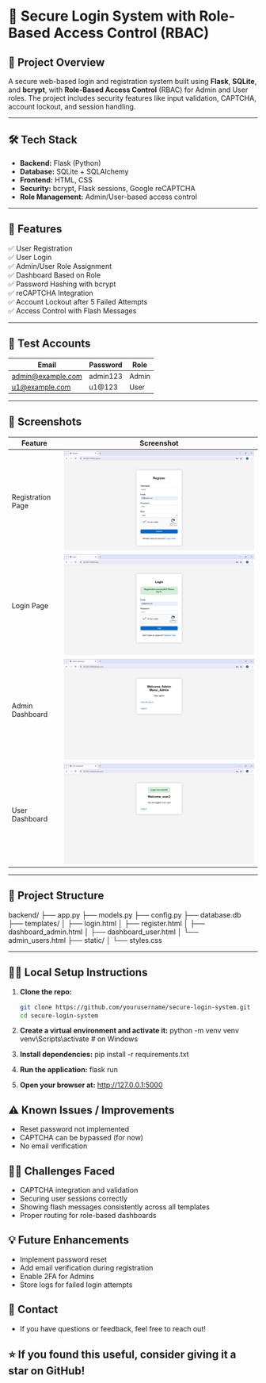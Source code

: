 # 🔐 Secure Login System with Role-Based Access Control (RBAC)
## 📌 Project Overview
A secure web-based login and registration system built using **Flask**, **SQLite**, and **bcrypt**, with **Role-Based Access Control** (RBAC) for Admin and User roles. The project includes security features like input validation, CAPTCHA, account lockout, and session handling.

---

## 🛠️ Tech Stack
- **Backend:** Flask (Python)
- **Database:** SQLite + SQLAlchemy
- **Frontend:** HTML, CSS
- **Security:** bcrypt, Flask sessions, Google reCAPTCHA
- **Role Management:** Admin/User-based access control

---

## 🚀 Features

✅ User Registration  
✅ User Login  
✅ Admin/User Role Assignment  
✅ Dashboard Based on Role  
✅ Password Hashing with bcrypt  
✅ reCAPTCHA Integration  
✅ Account Lockout after 5 Failed Attempts  
✅ Access Control with Flash Messages

---

## 🧪 Test Accounts

| Email | Password | Role  |
|-------|----------|-------|
| admin@example.com | admin123 | Admin |
| u1@example.com    | u1@123   | User  |

---

## 📸 Screenshots

| Feature | Screenshot |
|--------|------------|
| Registration Page | ![Register](screenshot/register.png) |
| Login Page | ![Login](screenshot/login.png) |
| Admin Dashboard | ![Admin](screenshot/admin_dashboard.png) |
| User Dashboard | ![User](screenshot/user_dashboard.png) |

---

## 📂 Project Structure

backend/
├── app.py
├── models.py
├── config.py
├── database.db
├── templates/
│ ├── login.html
│ ├── register.html
│ ├── dashboard_admin.html
│ ├── dashboard_user.html
│ └── admin_users.html
├── static/
│ └── styles.css



---

## 🧑‍💻 Local Setup Instructions

1. **Clone the repo:**
   ```bash
   git clone https://github.com/yourusername/secure-login-system.git
   cd secure-login-system
   
2. **Create a virtual environment and activate it:**
   python -m venv venv
   venv\Scripts\activate  # on Windows
   
3. **Install dependencies:**
   pip install -r requirements.txt
   
4. **Run the application:**
   flask run
   
5. **Open your browser at:**
   http://127.0.0.1:5000

## ⚠️ Known Issues / Improvements
- Reset password not implemented
- CAPTCHA can be bypassed (for now)
- No email verification

## 🙋‍♂️ Challenges Faced
- CAPTCHA integration and validation
- Securing user sessions correctly
- Showing flash messages consistently across all templates
- Proper routing for role-based dashboards

## 💡 Future Enhancements
- Implement password reset
- Add email verification during registration
- Enable 2FA for Admins
- Store logs for failed login attempts
   
## 📧 Contact
- If you have questions or feedback, feel free to reach out!

## ⭐ If you found this useful, consider giving it a star on GitHub!


